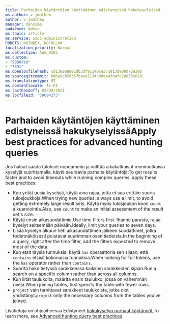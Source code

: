 ```yaml
---
title: Parhaiden käytäntöjen käyttäminen edistyneissä hakukyselyissä
ms.author: v-jmathew
author: v-jmathew
manager: dansimp
audience: Admin
ms.topic: article
ms.service: o365-administration
ROBOTS: NOINDEX, NOFOLLOW
localization_priority: Normal
ms.collection: Adm_O365
ms.custom:
- "9000760"
- "7391"
ms.openlocfilehash: cd13e2e8801db3df91140ce371813d900d72e38b
ms.sourcegitcommit: bd6a9cb5d357baee5134c0dea430afc2a035c810
ms.translationtype: MT
ms.contentlocale: fi-FI
ms.lasthandoff: 03/09/2021
ms.locfileid: "50694275"
---
```

# <a name="apply-best-practices-for-advanced-hunting-queries"></a><span data-ttu-id="fd872-102">Parhaiden käytäntöjen käyttäminen edistyneissä hakukyselyissä</span><span class="sxs-lookup"><span data-stu-id="fd872-102">Apply best practices for advanced hunting queries</span></span>

<span data-ttu-id="fd872-103">Jos haluat saada tulokset nopeammin ja välttää aikakatkaisut monimutkaisia kyselyjä suorittamalla, käytä seuraavia parhaita käytäntöjä:</span><span class="sxs-lookup"><span data-stu-id="fd872-103">To get results faster and to avoid timeouts while running complex queries, apply these best practices:</span></span>

- <span data-ttu-id="fd872-104">Kun yrität uusia kyselyjä, käytä aina rajaa, jotta et saa erittäin suuria tulosjoukkoja.</span><span class="sxs-lookup"><span data-stu-id="fd872-104">When trying new queries, always use a limit, to avoid getting extremely large result sets.</span></span> <span data-ttu-id="fd872-105">Käytä myös tulosjoukon koon `count` alkuarviointia.</span><span class="sxs-lookup"><span data-stu-id="fd872-105">Also, use `count` to make an initial assessment of the result set's size.</span></span>
- <span data-ttu-id="fd872-106">Käytä ensin aikasuodattimia.</span><span class="sxs-lookup"><span data-stu-id="fd872-106">Use time filters first.</span></span> <span data-ttu-id="fd872-107">Ihanne parasta, rajaa kyselyt seitsemään päivään.</span><span class="sxs-lookup"><span data-stu-id="fd872-107">Ideally, limit your queries to seven days.</span></span>
- <span data-ttu-id="fd872-108">Lisää kyselyn alkuun heti aikasuodattimen jälkeen suodattimet, jotka todennäköisesti poistavat suurimman osan tiedoista.</span><span class="sxs-lookup"><span data-stu-id="fd872-108">In the beginning of a query, right after the time filter, add the filters expected to remove most of the data.</span></span>
- <span data-ttu-id="fd872-109">Kun etsit täysiä tunnuksia, käytä `has` operaattoria sen sijaan, että `contains` etsisit kokonaisia tunnuksia.</span><span class="sxs-lookup"><span data-stu-id="fd872-109">When looking for full tokens, use the `has` operator rather than `contains`.</span></span>
- <span data-ttu-id="fd872-110">Suorita haku tietyssä sarakkeessa kaikkien sarakkeiden sijaan.</span><span class="sxs-lookup"><span data-stu-id="fd872-110">Run a search on a specific column rather than across all columns.</span></span>
- <span data-ttu-id="fd872-111">Kun liität taulukoita, määritä ensin taulukko, jossa on vähemmän rivejä.</span><span class="sxs-lookup"><span data-stu-id="fd872-111">When joining tables, first specify the table with fewer rows.</span></span>
- <span data-ttu-id="fd872-112">`project` vain tarvittavat sarakkeet taulukoista, jotka olet yhdistänyt.</span><span class="sxs-lookup"><span data-stu-id="fd872-112">`project` only the necessary columns from the tables you've joined.</span></span>

<span data-ttu-id="fd872-113">Lisätietoja on ohjeaiheessa Edistyneet [hakukyselyn parhaat käytännöt.](https://go.microsoft.com/fwlink/?linkid=2144812)</span><span class="sxs-lookup"><span data-stu-id="fd872-113">To learn more, see [Advanced hunting query best practices](https://go.microsoft.com/fwlink/?linkid=2144812).</span></span>
